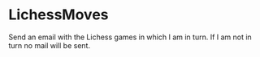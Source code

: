 # LichessMoves

Send an email with the Lichess games in which I am in turn.
If I am not in turn no mail will be sent.
